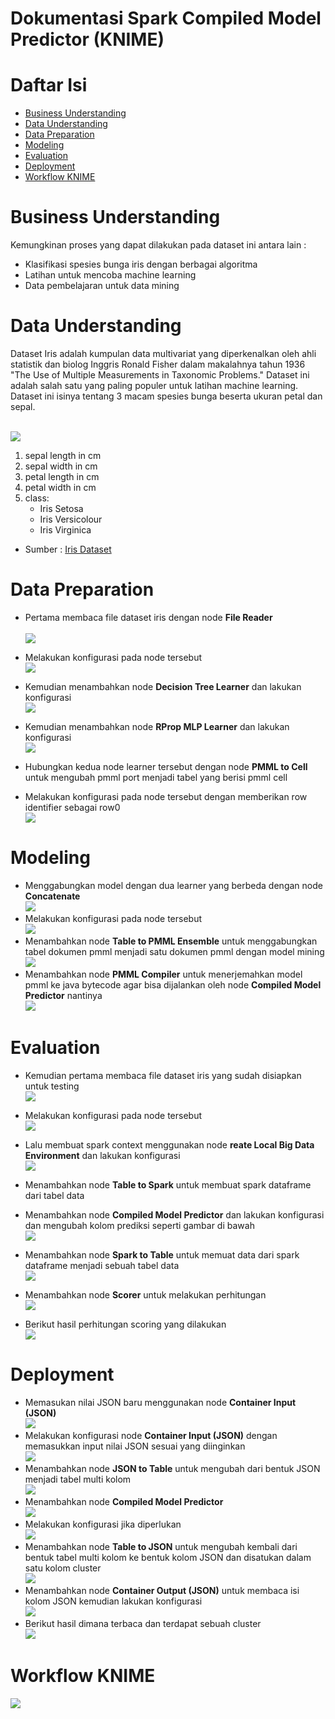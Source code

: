# Dokumentasi Spark Compiled Model Predictor (KNIME)

# Daftar Isi
- [Business Understanding](https://github.com/bimaramadhan/bigdata-its-2020/tree/master/tugas6/Spark%20Compiled%20Model%20Predictor#business-understanding)
- [Data Understanding](https://github.com/bimaramadhan/bigdata-its-2020/tree/master/tugas6/Spark%20Compiled%20Model%20Predictor#data-understanding)
- [Data Preparation](https://github.com/bimaramadhan/bigdata-its-2020/tree/master/tugas6/Spark%20Compiled%20Model%20Predictor#data-preparation)
- [Modeling](https://github.com/bimaramadhan/bigdata-its-2020/tree/master/tugas6/Spark%20Compiled%20Model%20Predictor#modeling)
- [Evaluation](https://github.com/bimaramadhan/bigdata-its-2020/tree/master/tugas6/Spark%20Compiled%20Model%20Predictor#evaluation)
- [Deployment](https://github.com/bimaramadhan/bigdata-its-2020/tree/master/tugas6/Spark%20Compiled%20Model%20Predictor#deployment)
- [Workflow KNIME](https://github.com/bimaramadhan/bigdata-its-2020/tree/master/tugas6/Spark%20Compiled%20Model%20Predictor#workflow-knime)

# Business Understanding
Kemungkinan proses yang dapat dilakukan pada dataset ini antara lain :
- Klasifikasi spesies bunga iris dengan berbagai algoritma
- Latihan untuk mencoba machine learning
- Data pembelajaran untuk data mining

# Data Understanding

Dataset Iris adalah kumpulan data multivariat yang diperkenalkan oleh ahli statistik dan biolog Inggris Ronald Fisher dalam makalahnya tahun 1936 "The Use of Multiple Measurements in Taxonomic Problems."  Dataset ini adalah salah satu yang paling populer untuk latihan machine learning. Dataset ini isinya tentang 3 macam spesies bunga beserta ukuran petal dan sepal.

<br>![](gambar/dataset.png)<br/>

1. sepal length in cm
2. sepal width in cm
3. petal length in cm
4. petal width in cm
5. class:
    - Iris Setosa
    - Iris Versicolour
    - Iris Virginica

- Sumber : [Iris Dataset](https://archive.ics.uci.edu/ml/datasets/Iris)

# Data Preparation

- Pertama membaca file dataset iris dengan node **File Reader**  
<br>![](gambar/node-preparation.PNG)<br/>
- Melakukan konfigurasi pada node tersebut
<br>![](gambar/konfig-reader-train.PNG)<br/>
- Kemudian menambahkan node **Decision Tree Learner** dan lakukan konfigurasi
<br>![](gambar/konfig-decision-tree-learner.PNG)<br/>
- Kemudian menambahkan node **RProp MLP Learner** dan lakukan konfigurasi
<br>![](gambar/konfig-rprop-mlp-learner.PNG)<br/>
- Hubungkan kedua node learner tersebut dengan node **PMML to Cell** untuk mengubah pmml port menjadi tabel yang berisi pmml cell

- Melakukan konfigurasi pada node tersebut dengan memberikan row identifier sebagai row0
<br>![](gambar/konfig-pmml-to-cell.PNG)<br/>

# Modeling

- Menggabungkan model dengan dua learner yang berbeda dengan node **Concatenate** 
<br>![](gambar/node-modeling.PNG)<br/>
- Melakukan konfigurasi pada node tersebut 
<br>![](gambar/konfig-concatenate.PNG)<br/>
- Menambahkan node **Table to PMML Ensemble** untuk menggabungkan tabel dokumen pmml menjadi satu dokumen pmml dengan model mining
<br>![](gambar/kofig-table-to-pmml-ensemble.PNG)<br/>
- Menambahkan node **PMML Compiler** untuk menerjemahkan model pmml ke java bytecode agar bisa dijalankan oleh node **Compiled Model Predictor** nantinya
<br>![](gambar/pmml-compiler.PNG)<br/>

# Evaluation

- Kemudian pertama membaca file dataset iris yang sudah disiapkan untuk testing
<br>![](gambar/node-evaluation.PNG)<br/>
- Melakukan konfigurasi pada node tersebut
<br>![](gambar/konfig-reader-test.PNG)<br/>
- Lalu membuat spark context menggunakan node **reate Local Big Data Environment** dan lakukan konfigurasi
<br>![](gambar/konfig-big-data.PNG)<br/>
- Menambahkan node **Table to Spark** untuk membuat spark dataframe dari tabel data

- Menambahkan node **Compiled Model Predictor** dan lakukan konfigurasi dan mengubah kolom prediksi seperti gambar di bawah
<br>![](gambar/konfig-spark-compiled-model-predictor.PNG)<br/>
- Menambahkan node **Spark to Table** untuk memuat data dari spark dataframe menjadi sebuah tabel data 
<br>![](gambar/konfig-spark-to-table.PNG)<br/>
- Menambahkan node **Scorer** untuk melakukan perhitungan
<br>![](gambar/hasil-scorer.PNG)<br/> 
- Berikut hasil perhitungan scoring yang dilakukan
<br>![](gambar/hasil-scorer.PNG)<br/> 

# Deployment

- Memasukan nilai JSON baru menggunakan node **Container Input (JSON)**
<br>![](gambar/node-container-input-json-to-table.PNG)<br/> 
- Melakukan konfigurasi node **Container Input (JSON)** dengan memasukkan input nilai JSON sesuai yang diinginkan
<br>![](gambar/konfig-container-input-json.PNG)<br/> 
- Menambahkan node **JSON to Table** untuk mengubah dari bentuk JSON menjadi tabel multi kolom  
![](gambar/konfig-json-to-table.PNG)<br/> 
- Menambahkan node **Compiled Model Predictor** 
<br>![](gambar/node-hasil-json-output.PNG)<br/>
- Melakukan konfigurasi jika diperlukan
<br>![](gambar/konfig-compile-model-predictor.PNG)<br/>
- Menambahkan node **Table to JSON** untuk mengubah kembali dari bentuk tabel multi kolom ke bentuk kolom JSON dan disatukan dalam satu kolom cluster
<br>![](gambar/konfig-table-to-json.PNG)<br/> 
- Menambahkan node **Container Output (JSON)** untuk membaca isi kolom JSON kemudian lakukan konfigurasi
<br>![](gambar/konfig-container-output-json.PNG)<br/> 
- Berikut hasil dimana terbaca dan terdapat sebuah cluster 
<br>![](gambar/hasil-container-output-json.PNG)<br/> 

# Workflow KNIME
![](gambar/workflow.PNG)<br/>
